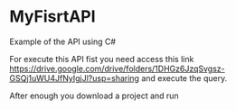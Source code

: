 # MyFisrtAPI
Example of the API using C#

For execute this API fist you need access this link https://drive.google.com/drive/folders/1DHGz6JzqSvgsz-GSQj1uWU4JfNyIgjJl?usp=sharing and execute the query.

After enough you download a project and run
